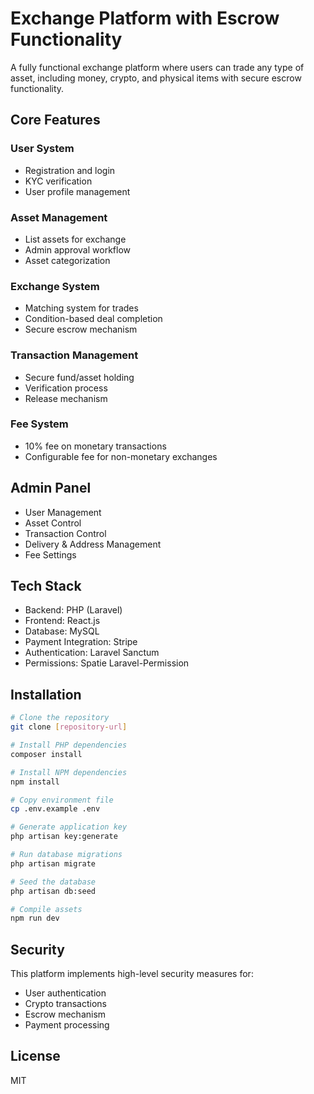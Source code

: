 # Exchange Platform with Escrow Functionality

A fully functional exchange platform where users can trade any type of asset, including money, crypto, and physical items with secure escrow functionality.

## Core Features

### User System
- Registration and login
- KYC verification
- User profile management

### Asset Management
- List assets for exchange
- Admin approval workflow
- Asset categorization

### Exchange System
- Matching system for trades
- Condition-based deal completion
- Secure escrow mechanism

### Transaction Management
- Secure fund/asset holding
- Verification process
- Release mechanism

### Fee System
- 10% fee on monetary transactions
- Configurable fee for non-monetary exchanges

## Admin Panel

- User Management
- Asset Control
- Transaction Control
- Delivery & Address Management
- Fee Settings

## Tech Stack

- Backend: PHP (Laravel)
- Frontend: React.js
- Database: MySQL
- Payment Integration: Stripe
- Authentication: Laravel Sanctum
- Permissions: Spatie Laravel-Permission

## Installation

```bash
# Clone the repository
git clone [repository-url]

# Install PHP dependencies
composer install

# Install NPM dependencies
npm install

# Copy environment file
cp .env.example .env

# Generate application key
php artisan key:generate

# Run database migrations
php artisan migrate

# Seed the database
php artisan db:seed

# Compile assets
npm run dev
```

## Security

This platform implements high-level security measures for:
- User authentication
- Crypto transactions
- Escrow mechanism
- Payment processing

## License

MIT